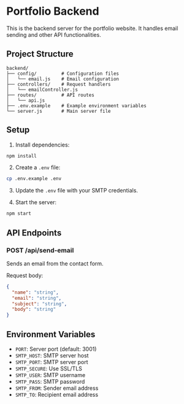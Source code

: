 # Portfolio Backend

This is the backend server for the portfolio website. It handles email sending and other API functionalities.

## Project Structure

```
backend/
├── config/         # Configuration files
│   └── email.js    # Email configuration
├── controllers/    # Request handlers
│   └── emailController.js
├── routes/         # API routes
│   └── api.js
├── .env.example    # Example environment variables
└── server.js       # Main server file
```

## Setup

1. Install dependencies:
```bash
npm install
```

2. Create a `.env` file:
```bash
cp .env.example .env
```

3. Update the `.env` file with your SMTP credentials.

4. Start the server:
```bash
npm start
```

## API Endpoints

### POST /api/send-email
Sends an email from the contact form.

Request body:
```json
{
  "name": "string",
  "email": "string",
  "subject": "string",
  "body": "string"
}
```

## Environment Variables

- `PORT`: Server port (default: 3001)
- `SMTP_HOST`: SMTP server host
- `SMTP_PORT`: SMTP server port
- `SMTP_SECURE`: Use SSL/TLS
- `SMTP_USER`: SMTP username
- `SMTP_PASS`: SMTP password
- `SMTP_FROM`: Sender email address
- `SMTP_TO`: Recipient email address
